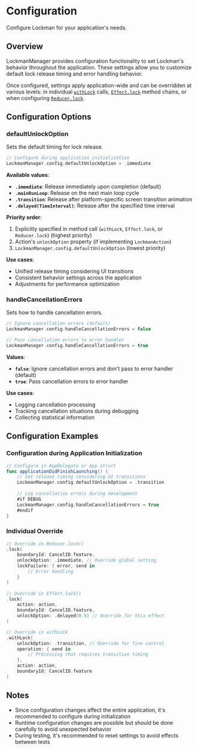 # Configuration

Configure Lockman for your application's needs.

## Overview

LockmanManager provides configuration functionality to set Lockman's behavior throughout the application. These settings allow you to customize default lock release timing and error handling behavior.

Once configured, settings apply application-wide and can be overridden at various levels: in individual [`withLock`](<doc:Lock>) calls, [`Effect.lock`](<doc:Lock>) method chains, or when configuring [`Reducer.lock`](<doc:Lock>).

## Configuration Options

### defaultUnlockOption

Sets the default timing for lock release.

```swift
// Configure during application initialization
LockmanManager.config.defaultUnlockOption = .immediate
```

**Available values**:
- **`.immediate`**: Release immediately upon completion (default)
- **`.mainRunLoop`**: Release on the next main loop cycle
- **`.transition`**: Release after platform-specific screen transition animation
- **`.delayed(TimeInterval)`**: Release after the specified time interval

**Priority order**:
1. Explicitly specified in method call (`withLock`, `Effect.lock`, or `Reducer.lock`) (highest priority)
2. Action's `unlockOption` property (if implementing `LockmanAction`)
3. `LockmanManager.config.defaultUnlockOption` (lowest priority)

**Use cases**:
- Unified release timing considering UI transitions
- Consistent behavior settings across the application
- Adjustments for performance optimization

### handleCancellationErrors

Sets how to handle cancellation errors.

```swift
// Ignore cancellation errors (default)
LockmanManager.config.handleCancellationErrors = false

// Pass cancellation errors to error handler
LockmanManager.config.handleCancellationErrors = true
```

**Values**:
- **`false`**: Ignore cancellation errors and don't pass to error handler (default)
- **`true`**: Pass cancellation errors to error handler

**Use cases**:
- Logging cancellation processing
- Tracking cancellation situations during debugging
- Collecting statistical information

## Configuration Examples

### Configuration during Application Initialization

```swift
// Configure in AppDelegate or App struct
func applicationDidFinishLaunching() {
    // Set release timing considering UI transitions
    LockmanManager.config.defaultUnlockOption = .transition
    
    // Log cancellation errors during development
    #if DEBUG
    LockmanManager.config.handleCancellationErrors = true
    #endif
}
```

### Individual Override

```swift
// Override in Reducer.lock()
.lock(
    boundaryId: CancelID.feature,
    unlockOption: .immediate, // Override global setting
    lockFailure: { error, send in
        // Error handling
    }
)

// Override in Effect.lock()
.lock(
    action: action,
    boundaryId: CancelID.feature,
    unlockOption: .delayed(0.5) // Override for this effect
)

// Override in withLock
.withLock(
    unlockOption: .transition, // Override for fine control
    operation: { send in
        // Processing that requires transition timing
    },
    action: action,
    boundaryId: CancelID.feature
)
```

## Notes

- Since configuration changes affect the entire application, it's recommended to configure during initialization
- Runtime configuration changes are possible but should be done carefully to avoid unexpected behavior
- During testing, it's recommended to reset settings to avoid effects between tests

